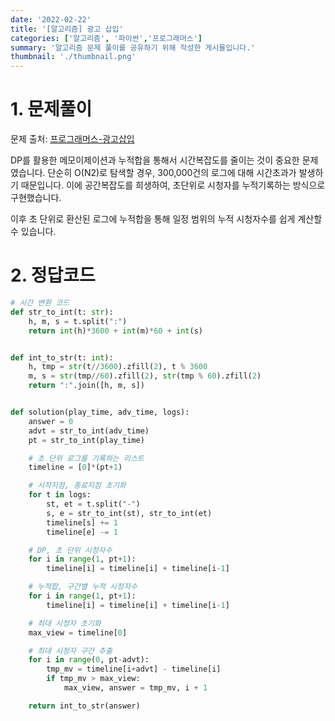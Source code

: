 ```yaml
---
date: '2022-02-22'
title: '[알고리즘] 광고 삽입' 
categories: ['알고리즘', '파이썬','프로그래머스']
summary: '알고리즘 문제 풀이를 공유하기 위해 작성한 게시물입니다.'
thumbnail: './thumbnail.png'
---
```



# 1. 문제풀이

문제 출처: [프로그래머스-광고삽입](https://programmers.co.kr/learn/courses/30/lessons/72414)

DP를 활용한 메모이제이션과 누적합을 통해서 시간복잡도를 줄이는 것이 중요한 문제였습니다. 단순히 O(N2)로 탐색할 경우, 300,000건의 로그에 대해 시간초과가 발생하기 때문입니다. 이에 공간복잡도를 희생하여, 초단위로 시청자를 누적기록하는 방식으로 구현했습니다. 

이후 초 단위로 환산된 로그에 누적합을 통해 일정 범위의 누적 시청자수를 쉽게 계산할 수 있습니다. 

# 2. 정답코드

```python
# 시간 변환 코드
def str_to_int(t: str):
    h, m, s = t.split(":")
    return int(h)*3600 + int(m)*60 + int(s)


def int_to_str(t: int):
    h, tmp = str(t//3600).zfill(2), t % 3600
    m, s = str(tmp//60).zfill(2), str(tmp % 60).zfill(2)
    return ":".join([h, m, s])


def solution(play_time, adv_time, logs):
    answer = 0
    advt = str_to_int(adv_time)
    pt = str_to_int(play_time)

    # 초 단위 로그를 기록하는 리스트
    timeline = [0]*(pt+1)

    # 시작지점, 종료지점 초기화
    for t in logs:
        st, et = t.split("-")
        s, e = str_to_int(st), str_to_int(et)
        timeline[s] += 1
        timeline[e] -= 1

    # DP, 초 단위 시청자수
    for i in range(1, pt+1):
        timeline[i] = timeline[i] + timeline[i-1]

    # 누적합, 구간별 누적 시청자수
    for i in range(1, pt+1):
        timeline[i] = timeline[i] + timeline[i-1]

    # 최대 시청자 초기화
    max_view = timeline[0]

    # 최대 시청자 구간 추출
    for i in range(0, pt-advt):
        tmp_mv = timeline[i+advt] - timeline[i]
        if tmp_mv > max_view:
            max_view, answer = tmp_mv, i + 1

    return int_to_str(answer)
```
